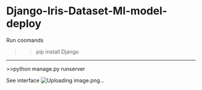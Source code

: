 ﻿# Django-Iris-Dataset-Ml-model-deploy

Run coomands 
>>pip install Django
<hr>
>>python manage.py runserver

See interface 
![Uploading image.png…]()

